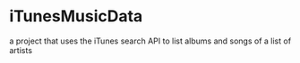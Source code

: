 # iTunesMusicData
a project  that uses the iTunes search API to list albums and songs of a list of artists
